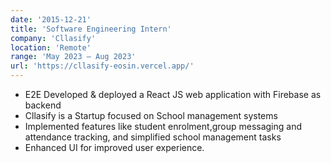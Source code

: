 ```yaml
---
date: '2015-12-21'
title: 'Software Engineering Intern'
company: 'Cllasify'
location: 'Remote'
range: 'May 2023 – Aug 2023'
url: 'https://cllasify-eosin.vercel.app/'
---
```


- E2E Developed & deployed a React JS web application with Firebase as backend
- Cllasify is a Startup focused on School management systems
- Implemented features like student enrolment,group messaging and attendance tracking, and simplified school management tasks
- Enhanced UI for improved user experience.
